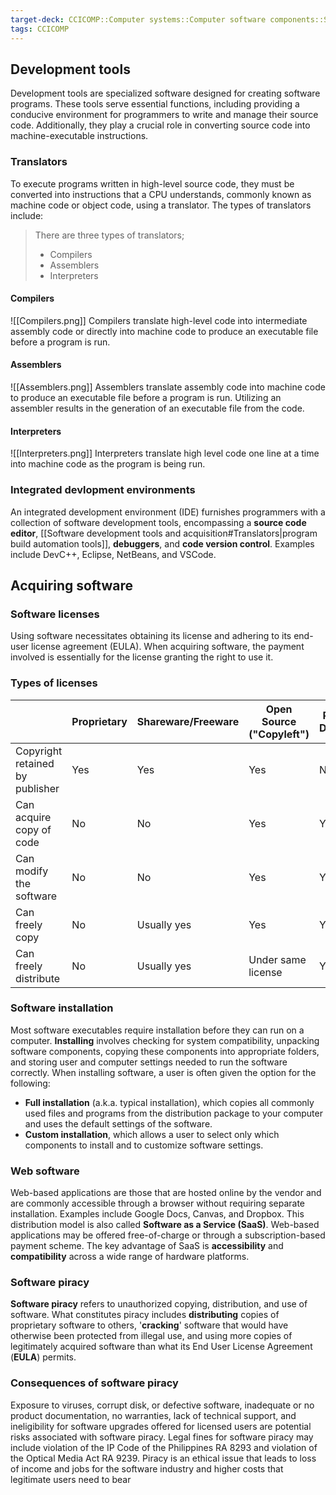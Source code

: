```yaml
---
target-deck: CCICOMP::Computer systems::Computer software components::Software development tools
tags: CCICOMP
---
```


## Development tools

Development tools are specialized software designed for creating software programs. These tools serve essential functions, including providing a conducive environment for programmers to write and manage their source code. Additionally, they play a crucial role in converting source code into machine-executable instructions.
<!--ID: 1701708456055-->


### Translators

To execute programs written in high-level source code, they must be converted into instructions that a CPU understands, commonly known as machine code or object code, using a translator. The types of translators include:
> There are three types of translators;
> - Compilers
> - Assemblers
> - Interpreters
<!--ID: 1701708456060-->


#### Compilers

![[Compilers.png]]
Compilers translate high-level code into intermediate assembly code or directly into machine code to produce an executable file before a program is run.
<!--ID: 1701708456065-->


#### Assemblers

![[Assemblers.png]]
Assemblers translate assembly code into machine code to produce an executable file before a program is run. Utilizing an assembler results in the generation of an executable file from the code.
<!--ID: 1701708456070-->


#### Interpreters

![[Interpreters.png]]
Interpreters translate high level code one line at a time into machine code as the program is being run.
<!--ID: 1701708456073-->


### Integrated devlopment environments

An integrated development environment (IDE) furnishes programmers with a collection of software development tools, encompassing a **source code editor**, [[Software development tools and acquisition#Translators|program build automation tools]], **debuggers**, and **code version control**. Examples include DevC++, Eclipse, NetBeans, and VSCode.
<!--ID: 1701708456078-->


## Acquiring software

### Software licenses

Using software necessitates obtaining its license and adhering to its end-user license agreement (EULA). When acquiring software, the payment involved is essentially for the license granting the right to use it.
<!--ID: 1701708456083-->


### Types of licenses

| |Proprietary|Shareware/Freeware|Open Source ("Copyleft")|Public Domain|
|---|---|---|---|---|
|Copyright retained by publisher|Yes|Yes|Yes|No|
|Can acquire copy of code|No|No|Yes|Yes|
|Can modify the software|No|No|Yes|Yes|
|Can freely copy|No|Usually yes|Yes|Yes|
|Can freely distribute|No|Usually yes|Under same license|Yes|
<!--ID: 1701708456087-->


### Software installation

Most software executables require installation before they can run on a computer. **Installing** involves checking for system compatibility, unpacking software components, copying these components into appropriate folders, and storing user and computer settings needed to run the software correctly.
When installing software, a user is often given the option for the following:
- **Full installation** (a.k.a. typical installation), which copies all commonly used files and programs from the distribution package to your computer and uses the default settings of the software. 
- **Custom installation**, which allows a user to select only which components to install and to customize software settings.
<!--ID: 1701708456091-->


### Web software

Web-based applications are those that are hosted online by the vendor and are commonly accessible through a browser without requiring separate installation. Examples include Google Docs, Canvas, and Dropbox. This distribution model is also called **Software as a Service (SaaS)**. Web-based applications may be offered free-of-charge or through a subscription-based payment scheme. The key advantage of SaaS is **accessibility** and **compatibility** across a wide range of hardware platforms.
<!--ID: 1701708456096-->


### Software piracy

**Software piracy** refers to unauthorized copying, distribution, and use of software. What constitutes piracy includes **distributing** copies of proprietary software to others, '**cracking**' software that would have otherwise been protected from illegal use, and using more copies of legitimately acquired software than what its End User License Agreement (**EULA**) permits.
<!--ID: 1701708456101-->


### Consequences of software piracy 

Exposure to viruses, corrupt disk, or defective software, inadequate or no product documentation, no warranties, lack of technical support, and ineligibility for software upgrades offered for licensed users are potential risks associated with software piracy.
Legal fines for software piracy may include violation of the IP Code of the Philippines RA 8293 and violation of the Optical Media Act RA 9239.
Piracy is an ethical issue that leads to loss of income and jobs for the software industry and higher costs that legitimate users need to bear
<!--ID: 1701708456106-->
